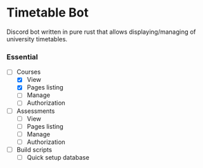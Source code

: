 # Timetable Bot
Discord bot written in pure rust that allows displaying/managing of university timetables.

### Essential
- [ ] Courses
  - [x] View
  - [x] Pages listing
  - [ ] Manage
  - [ ] Authorization
- [ ] Assessments
  - [ ] View
  - [ ] Pages listing
  - [ ] Manage
  - [ ] Authorization
- [ ] Build scripts
  - [ ] Quick setup database
